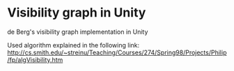 # Visibility graph in Unity
de Berg's visibility graph implementation in Unity

Used algorithm explained in the following link: 
http://cs.smith.edu/~streinu/Teaching/Courses/274/Spring98/Projects/Philip/fp/algVisibility.htm
